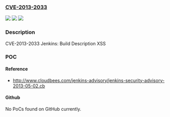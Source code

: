 ### [CVE-2013-2033](https://cve.mitre.org/cgi-bin/cvename.cgi?name=CVE-2013-2033)
![](https://img.shields.io/static/v1?label=Product&message=RHEL%206%20Version%20of%20OpenShift%20Enterprise%201.2&color=blue)
![](https://img.shields.io/static/v1?label=Version&message=!%200%3A3.8.4-2.el6%20&color=brighgreen)
![](https://img.shields.io/static/v1?label=Vulnerability&message=Improper%20Neutralization%20of%20Input%20During%20Web%20Page%20Generation%20('Cross-site%20Scripting')&color=brighgreen)

### Description

CVE-2013-2033 Jenkins: Build Description XSS

### POC

#### Reference
- http://www.cloudbees.com/jenkins-advisory/jenkins-security-advisory-2013-05-02.cb

#### Github
No PoCs found on GitHub currently.

